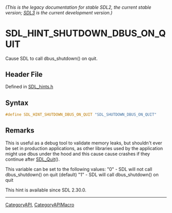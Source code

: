 ###### (This is the legacy documentation for stable SDL2, the current stable version; [SDL3](https://wiki.libsdl.org/SDL3/) is the current development version.)
# SDL_HINT_SHUTDOWN_DBUS_ON_QUIT

Cause SDL to call dbus_shutdown() on quit.

## Header File

Defined in [SDL_hints.h](https://github.com/libsdl-org/SDL/blob/SDL2/include/SDL_hints.h)

## Syntax

```c
#define SDL_HINT_SHUTDOWN_DBUS_ON_QUIT "SDL_SHUTDOWN_DBUS_ON_QUIT"
```

## Remarks

This is useful as a debug tool to validate memory leaks, but shouldn't ever
be set in production applications, as other libraries used by the
application might use dbus under the hood and this cause cause crashes if
they continue after [SDL_Quit](SDL_Quit)().

This variable can be set to the following values: "0" - SDL will not call
dbus_shutdown() on quit (default) "1" - SDL will call dbus_shutdown() on
quit

This hint is available since SDL 2.30.0.

----
[CategoryAPI](CategoryAPI), [CategoryAPIMacro](CategoryAPIMacro)

